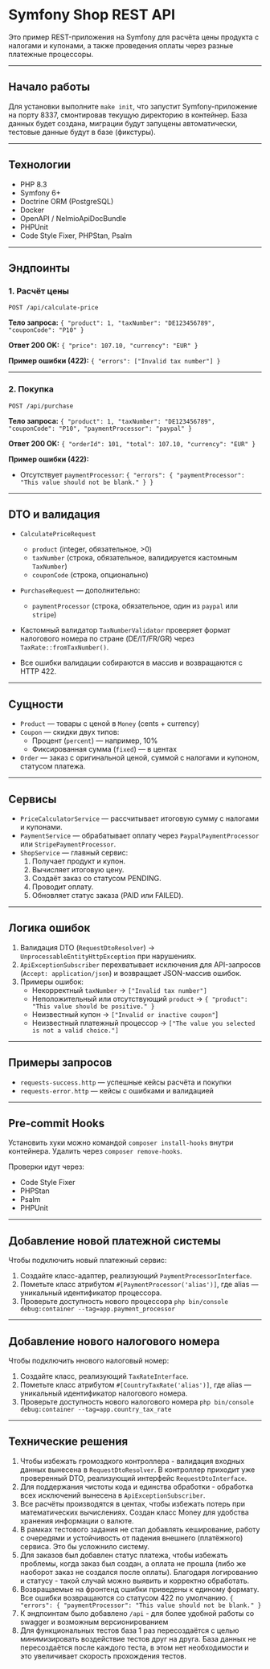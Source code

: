 # Symfony Shop REST API

Это пример REST-приложения на Symfony для расчёта цены продукта с налогами и купонами, а также проведения оплаты через разные платежные процессоры.

---

## Начало работы

Для установки выполните `make init`, что запустит Symfony-приложение на порту 8337, смонтировав текущую директорию в контейнер.
База данных будет создана, миграции будут запущены автоматически, тестовые данные будут в базе (фикстуры).

---

## Технологии

- PHP 8.3
- Symfony 6+
- Doctrine ORM (PostgreSQL)
- Docker
- OpenAPI / NelmioApiDocBundle
- PHPUnit
- Code Style Fixer, PHPStan, Psalm

---

## Эндпоинты

### 1. Расчёт цены

`POST /api/calculate-price`

**Тело запроса:**
`{ "product": 1, "taxNumber": "DE123456789", "couponCode": "P10" }`

**Ответ 200 OK:**
`{ "price": 107.10, "currency": "EUR" }`

**Пример ошибки (422):**
`{ "errors": ["Invalid tax number"] }`

---

### 2. Покупка

`POST /api/purchase`

**Тело запроса:**
`{ "product": 1, "taxNumber": "DE123456789", "couponCode": "P10", "paymentProcessor": "paypal" }`

**Ответ 200 OK:**
`{ "orderId": 101, "total": 107.10, "currency": "EUR" }`

**Пример ошибки (422):**
- Отсутствует `paymentProcessor`: `{ "errors": { "paymentProcessor": "This value should not be blank." } }`

---

## DTO и валидация

- `CalculatePriceRequest`
    - `product` (integer, обязательное, >0)
    - `taxNumber` (строка, обязательное, валидируется кастомным `TaxNumber`)
    - `couponCode` (строка, опционально)

- `PurchaseRequest` — дополнительно:
    - `paymentProcessor` (строка, обязательное, один из `paypal` или `stripe`)

- Кастомный валидатор `TaxNumberValidator` проверяет формат налогового номера по стране (DE/IT/FR/GR) через `TaxRate::fromTaxNumber()`.
- Все ошибки валидации собираются в массив и возвращаются с HTTP 422.

---

## Сущности

- `Product` — товары с ценой в `Money` (cents + currency)
- `Coupon` — скидки двух типов:
    - Процент (`percent`) — например, 10%
    - Фиксированная сумма (`fixed`) — в центах
- `Order` — заказ с оригинальной ценой, суммой с налогами и купоном, статусом платежа.

---

## Сервисы

- `PriceCalculatorService` — рассчитывает итоговую сумму с налогами и купонами.
- `PaymentService` — обрабатывает оплату через `PaypalPaymentProcessor` или `StripePaymentProcessor`.
- `ShopService` — главный сервис:
    1. Получает продукт и купон.
    2. Вычисляет итоговую цену.
    3. Создаёт заказ со статусом PENDING.
    4. Проводит оплату.
    5. Обновляет статус заказа (PAID или FAILED).

---

## Логика ошибок

1. Валидация DTO (`RequestDtoResolver`) → `UnprocessableEntityHttpException` при нарушениях.
2. `ApiExceptionSubscriber` перехватывает исключения для API-запросов (`Accept: application/json`) и возвращает JSON-массив ошибок.
3. Примеры ошибок:
    - Некорректный `taxNumber` → `["Invalid tax number"]`
    - Неположительный или отсутствующий `product` → `{ "product": "This value should be positive." }`
    - Неизвестный купон → `["Invalid or inactive coupon"`]
    - Неизвестный платежный процессор → `["The value you selected is not a valid choice."]`

---

## Примеры запросов

- `requests-success.http` — успешные кейсы расчёта и покупки
- `requests-error.http` — кейсы с ошибками и валидацией

---

## Pre-commit Hooks

Установить хуки можно командой `composer install-hooks` внутри контейнера.
Удалить через `composer remove-hooks`.

Проверки идут через:
- Code Style Fixer
- PHPStan
- Psalm
- PHPUnit

---

## Добавление новой платежной системы

Чтобы подключить новый платежный сервис:
1. Создайте класс-адаптер, реализующий `PaymentProcessorInterface`.
2. Пометьте класс атрибутом `#[PaymentProcessor('alias')]`, где alias — уникальный идентификатор процессора.
3. Проверьте доступность нового процессора
`php bin/console debug:container --tag=app.payment_processor`

---

## Добавление нового налогового номера

Чтобы подключить ннового налоговый номер:
1. Создайте класс, реализующий `TaxRateInterface`.
2. Пометьте класс атрибутом `#[CountryTaxRate('alias')]`, где alias — уникальный идентификатор налогового номера.
3. Проверьте доступность нового налогового номера
   `php bin/console debug:container --tag=app.country_tax_rate`

---

## Технические решения

1. Чтобы избежать громоздкого контроллера - валидация входных данных вынесена в `RequestDtoResolver`.
В контроллер приходит уже проверенный DTO, реализующий интерфейс `RequestDtoInterface`.
2. Для поддержания чистоты кода и единства обработки - обработка всех исключений вынесена в `ApiExceptionSubscriber`.
3. Все расчёты производятся в центах, чтобы избежать потерь при математических вычислениях.
Создан класс Money для удобства хранения информации о валюте.
4. В рамках тестового задания не стал добавлять кеширование, работу с очередями и устойчивость от падения внешнего (платёжного) сервиса.
Это бы усложнило систему.
5. Для заказов был добавлен статус платежа, чтобы избежать проблемы, когда заказ был создан, а оплата не прошла (либо же наоборот заказ не создался после оплаты).
Благодаря логированию и статусу - такой случай можно выявить и корректно обработать.
6. Возвращаемые на фронтенд ошибки приведены к единому формату. Все ошибки возвращаются со статусом 422 по умолчанию.
`{ "errors": { "paymentProcessor": "This value should not be blank." }`
7. К эндпоинтам было добавлено `/api` - для более удобной работы со swagger и возможным версионированием
8. Для функциональных тестов база 1 раз пересоздаётся с целью минимизировать воздействие тестов друг на друга.
База данных не пересоздаётся после каждого теста, в этом нет необходимости и это увеличивает скорость прохождения тестов.